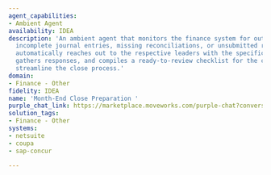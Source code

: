 ```yaml
---
agent_capabilities:
- Ambient Agent
availability: IDEA
description: 'An ambient agent that monitors the finance system for outstanding items:
  incomplete journal entries, missing reconciliations, or unsubmitted reports. It
  automatically reaches out to the respective leaders with the specific details needed,
  gathers responses, and compiles a ready-to-review checklist for the controller to
  streamline the close process.'
domain:
- Finance - Other
fidelity: IDEA
name: 'Month-End Close Preparation '
purple_chat_link: https://marketplace.moveworks.com/purple-chat?conversation=%7B%22messages%22%3A%5B%7B%22parts%22%3A%5B%7B%22richText%22%3A%22%3Cb+xmlns%3D%5C%22http%3A%2F%2Fwww.w3.org%2F1999%2Fxhtml%5C%22%3EMonth-End+Close%3A+3+Outstanding+Items%3C%2Fb%3E%3Cp+xmlns%3D%5C%22http%3A%2F%2Fwww.w3.org%2F1999%2Fxhtml%5C%22%3EHi+Alex%2C+as+we+approach+the+end-of-month+close+for+October%2C+I%27ve+identified+3+outstanding+items+that+require+attention%3A%3C%2Fp%3E%3Cul+xmlns%3D%5C%22http%3A%2F%2Fwww.w3.org%2F1999%2Fxhtml%5C%22%3E%3Cli%3E%3Cb%3EIncomplete+Journal+Entry%3A%3C%2Fb%3E+Missing+accruals+for+professional+services+%28Owner%3A+Mark+Johnson%29%3C%2Fli%3E%3Cli%3E%3Cb%3EMissing+Reconciliation%3A%3C%2Fb%3E+AMEX+corporate+account+has+not+been+reconciled+%28Owner%3A+Lisa+Ray%29%3C%2Fli%3E%3Cli%3E%3Cb%3EUnsubmitted+Report%3A%3C%2Fb%3E+Departmental+budget+variance+report+is+overdue+%28Owner%3A+David+Chen%29%3C%2Fli%3E%3C%2Ful%3E%3Cp+xmlns%3D%5C%22http%3A%2F%2Fwww.w3.org%2F1999%2Fxhtml%5C%22%3EShall+I+reach+out+to+the+owners+to+ensure+these+are+completed+by+EOD%3F%3C%2Fp%3E%22%7D%2C%7B%22citations%22%3A%5B%7B%22citationTitle%22%3A%22August+Month-End+Close%22%2C%22connectorName%22%3A%22oracle-netsuite%22%7D%5D%7D%2C%7B%22buttons%22%3A%5B%7B%22buttonText%22%3A%22Yes%2C+contact+them%22%2C%22style%22%3A%22filled%22%7D%2C%7B%22buttonText%22%3A%22No%2C+I%27ll+handle+it%22%2C%22style%22%3A%22outlined%22%7D%5D%7D%5D%2C%22role%22%3A%22assistant%22%7D%2C%7B%22parts%22%3A%5B%7B%22reasoningSteps%22%3A%5B%7B%22richText%22%3A%22Okay%2C+I+will+contact+the+responsible+individuals+for+each+outstanding+item.%22%2C%22status%22%3A%22success%22%7D%2C%7B%22richText%22%3A%22Sending+notifications+via+Slack+to+Mark%2C+Lisa%2C+and+David.%22%2C%22status%22%3A%22pending%22%7D%5D%7D%2C%7B%22richText%22%3A%22%3Cp+xmlns%3D%5C%22http%3A%2F%2Fwww.w3.org%2F1999%2Fxhtml%5C%22%3EI%27ve+sent+reminders+to+Mark%2C+Lisa%2C+and+David.+I%27ll+update+the+Month-End+Close+checklist+as+they+complete+their+tasks+and+will+notify+you+when+it%27s+ready+for+your+final+review.%3C%2Fp%3E%22%7D%2C%7B%22citations%22%3A%5B%7B%22citationTitle%22%3A%22August+Month-End+Close+Checklist+updated%22%2C%22connectorName%22%3A%22oracle-netsuite%22%7D%5D%7D%5D%2C%22role%22%3A%22assistant%22%2C%22showFeedbackTray%22%3Atrue%7D%5D%7D
solution_tags:
- Finance - Other
systems:
- netsuite
- coupa
- sap-concur

---
```

